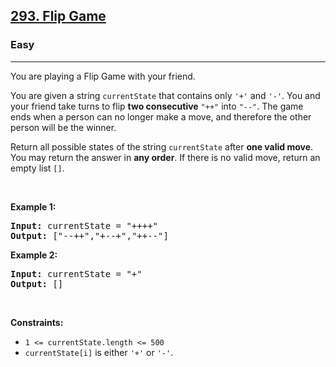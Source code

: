 <h2><a href="https://leetcode.com/problems/flip-game/">293. Flip Game</a></h2><h3>Easy</h3><hr><div><p>You are playing a Flip Game with your friend.</p>

<p>You are given a string <code>currentState</code> that contains only <code>'+'</code> and <code>'-'</code>. You and your friend take turns to flip <strong>two consecutive</strong> <code>"++"</code> into <code>"--"</code>. The game ends when a person can no longer make a move, and therefore the other person will be the winner.</p>

<p>Return all possible states of the string <code>currentState</code> after <strong>one valid move</strong>. You may return the answer in <strong>any order</strong>. If there is no valid move, return an empty list <code>[]</code>.</p>

<p>&nbsp;</p>
<p><strong class="example">Example 1:</strong></p>

<pre><strong>Input:</strong> currentState = "++++"
<strong>Output:</strong> ["--++","+--+","++--"]
</pre>

<p><strong class="example">Example 2:</strong></p>

<pre><strong>Input:</strong> currentState = "+"
<strong>Output:</strong> []
</pre>

<p>&nbsp;</p>
<p><strong>Constraints:</strong></p>

<ul>
	<li><code>1 &lt;= currentState.length &lt;= 500</code></li>
	<li><code>currentState[i]</code> is either <code>'+'</code> or <code>'-'</code>.</li>
</ul>
</div>